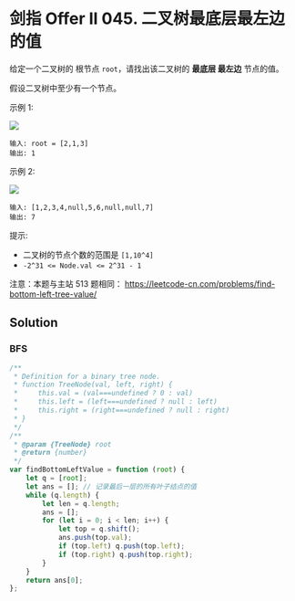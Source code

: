 # 剑指 Offer II 045. 二叉树最底层最左边的值

给定一个二叉树的 根节点 `root`，请找出该二叉树的 **最底层 最左边** 节点的值。

假设二叉树中至少有一个节点。

示例 1:

![](https://assets.leetcode.com/uploads/2020/12/14/tree1.jpg)

```
输入: root = [2,1,3]
输出: 1
```

示例 2:

![](https://assets.leetcode.com/uploads/2020/12/14/tree2.jpg)

```
输入: [1,2,3,4,null,5,6,null,null,7]
输出: 7
```

提示:

-   二叉树的节点个数的范围是 `[1,10^4]`
-   `-2^31 <= Node.val <= 2^31 - 1`

注意：本题与主站 513 题相同： https://leetcode-cn.com/problems/find-bottom-left-tree-value/

## Solution

### BFS

```js
/**
 * Definition for a binary tree node.
 * function TreeNode(val, left, right) {
 *     this.val = (val===undefined ? 0 : val)
 *     this.left = (left===undefined ? null : left)
 *     this.right = (right===undefined ? null : right)
 * }
 */
/**
 * @param {TreeNode} root
 * @return {number}
 */
var findBottomLeftValue = function (root) {
    let q = [root];
    let ans = []; // 记录最后一层的所有叶子结点的值
    while (q.length) {
        let len = q.length;
        ans = [];
        for (let i = 0; i < len; i++) {
            let top = q.shift();
            ans.push(top.val);
            if (top.left) q.push(top.left);
            if (top.right) q.push(top.right);
        }
    }
    return ans[0];
};
```
